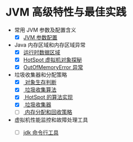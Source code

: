 # JVM 高级特性与最佳实践

+ 常用 JVM 参数及配置含义
    + [x] [JVM 参数配置](DOC/00.jvm-args-config.md)
+ Java 内存区域和内存区域异常
    + [x] [运行时数据区域](DOC/01.runtime-data-region.md)
    + [x] [HotSpot 虚拟机对象探秘](DOC/01.hotspot-vm-object.md)
    + [x] [OutOfMemoryError 异常](DOC/01.hotspot-vm-object.md)
+ 垃圾收集器和分配策略
    + [x] [ 对象生存判断](DOC/02.object-live-or-dead.md)
    + [x] [ 垃圾收集算法](DOC/02.GC-algorithm.md)
    + [x] [ HotSpot 的算法实现](DOC/02.hotspot-impl.md)
    + [x] [ 垃圾收集器](DOC/02.collectors.md)
    + [ ] [ 内存分配和回收策略](DOC/02.xx.md)
+ 虚拟机性能监控和故障处理工具
    + [ ] [jdk 命令行工具](DOC/03.jdk-cmd.md)

